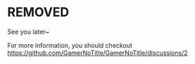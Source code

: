 #  REMOVED

See you later~

For more information, you should checkout https://github.com/GamerNoTitle/GamerNoTitle/discussions/2